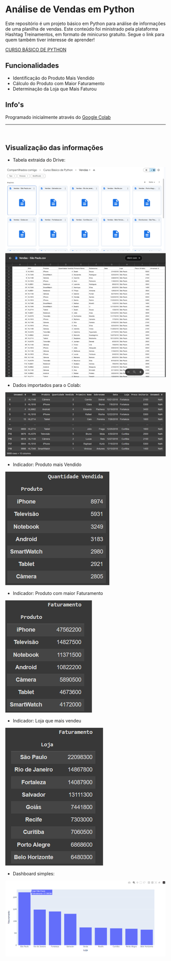 # Análise de Vendas em Python

Este repositório é um projeto básico em Python para análise de informações de uma planilha de vendas. Este conteúdo foi ministrado pela plataforma Hashtag Treinamentos, em formato de minicurso gratuito. Segue o link para quem também tiver interesse de aprender!

<a href="https://pages.hashtagtreinamentos.com/minicurso-python-curso-basico-python-obrigado?blog=1n4033rer&video=3zd56c2h7">CURSO BÁSICO DE PYTHON</a>

## Funcionalidades

- Identificação do Produto Mais Vendido
- Cálculo do Produto com Maior Faturamento
- Determinação da Loja que Mais Faturou


## Info's

Programado inicialmente através do [Google Colab](https://colab.research.google.com/drive/1kFmEsK7w_UZm6OwTvWx9UxULItg5gn8Q?usp=sharing)

---
<br>

## Visualização das informações

- Tabela extraida do Drive:

<img src="tabelas/drive.png">

<img src="tabelas/tabela_sp.png">

- Dados importados para o Colab:

<img src="tabelas/dados_colab.png">

- Indicador: Produto mais Vendido

<img src="tabelas/produto_mais_vendido.png">

- Indicador: Produto com maior Faturamento

<img src="tabelas/maior_faturamento.png">

- Indicador: Loja que mais vendeu

<img src="tabelas/loja_maior_faturamento.png">

- Dashboard simples: 

<img src="tabelas/exemplo_dash.png">
